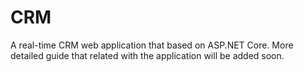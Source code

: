 # CRM
A real-time CRM web application that based on ASP.NET Core. More detailed guide that related with the application will be added soon.
